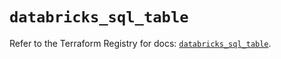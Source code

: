 # `databricks_sql_table`

Refer to the Terraform Registry for docs: [`databricks_sql_table`](https://registry.terraform.io/providers/databricks/databricks/1.92.0/docs/resources/sql_table).

